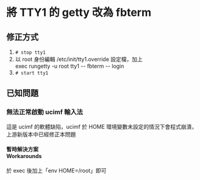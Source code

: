 # 將 TTY1 的 getty 改為 fbterm
## 修正方式
1. `# stop tty1`
2. 以 root 身份編輯 /etc/init/tty1.override 設定檔，加上  
exec rungetty -u root tty1 -- fbterm -- login
3. `# start tty1`

## 已知問題
### 無法正常啟動 ucimf 輸入法
這是 ucimf 的軟體缺陷，ucimf 於 HOME 環境變數未設定的情況下會程式崩潰，上游新版本中已經修正本問題

#### 暫時解決方案<br />Workarounds
於 exec 後加上「env HOME=/root」即可
